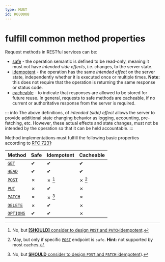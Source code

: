 ```yaml
---
type: MUST
id: R000008
---
```


# fulfill common method properties

Request methods in RESTful services can be:

- [safe](https://tools.ietf.org/html/rfc7231#section-4.2.1) - the operation semantic is defined to be read-only, meaning it must not have _intended side effects_, i.e. changes, to the server state.
- [idempotent](https://tools.ietf.org/html/rfc7231#section-4.2.2) - the operation has the same _intended effect_ on the server state, independently whether it is executed once or multiple times.
  **Note:** this does not require that the operation is returning the same response or status code.
- [cacheable](https://tools.ietf.org/html/rfc7231#section-4.2.3) - to indicate that responses are allowed to be stored for future reuse.
  In general, requests to safe methods are cacheable, if no current or authoritative response from the server is required.

::: info
The above definitions, of _intended (side) effect_ allows the server to provide additional state changing behavior as logging, accounting, pre-fetching, etc.
However, these actual effects and state changes, must not be intended by the operation so that it can be held accountable.
:::

Method implementations must fulfill the following basic properties according to [RFC 7231](https://tools.ietf.org/html/rfc7231):

| Method                | Safe | Idempotent | Cacheable |
| --------------------- | ---- | ---------- | --------- |
| [`GET`](#get)         | ✔    | ✔          | ✔         |
| [`HEAD`](#head)       | ✔    | ✔          | ✔         |
| [`POST`](#post)       | ✗    | ✗ [^1]     | ✗ [^2]    |
| [`PUT`](#put)         | ✗    | ✔          | ✗         |
| [`PATCH`](#patch)     | ✗    | ✗ [^3]     | ✗         |
| [`DELETE`](#delete)   | ✗    | ✔          | ✗         |
| [`OPTIONS`](#options) | ✔    | ✔          | ✗         |

[^1]: No, but [**[SHOULD]** consider to design `POST` and `PATCH`idempotent](link).
[^2]: May, but only if specific [`POST`](#post) endpoint is `safe`. **Hint:** not supported by most caches.
[^3]: No, but [**SHOULD** consider to design `POST` and `PATCH` idempotent](link)).
